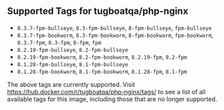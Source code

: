 ## Supported Tags for tugboatqa/php-nginx

* `8.3.7-fpm-bullseye`, `8.3-fpm-bullseye`, `8-fpm-bullseye`, `fpm-bullseye`
* `8.3.7-fpm-bookworm`, `8.3-fpm-bookworm`, `8-fpm-bookworm`, `fpm-bookworm`, `8.3.7-fpm`, `8.3-fpm`, `8-fpm`, `fpm`
* `8.2.19-fpm-bullseye`, `8.2-fpm-bullseye`
* `8.2.19-fpm-bookworm`, `8.2-fpm-bookworm`, `8.2.19-fpm`, `8.2-fpm`
* `8.1.28-fpm-bullseye`, `8.1-fpm-bullseye`
* `8.1.28-fpm-bookworm`, `8.1-fpm-bookworm`, `8.1.28-fpm`, `8.1-fpm`

The above tags are currently supported. Visit https://hub.docker.com/r/tugboatqa/php-nginx/tags/ to see a list of all available tags for this image, including those that are no longer supported.
